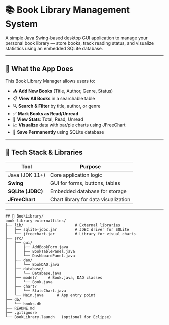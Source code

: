 # 📚 Book Library Management System

A simple Java Swing-based desktop GUI application to manage your personal book library — store books, track reading status, and visualize statistics using an embedded SQLite database.

---

## 🚀 What the App Does

This Book Library Manager allows users to:

- 📥 **Add New Books** (Title, Author, Genre, Status)
- 📋 **View All Books** in a searchable table
- 🔍 **Search & Filter** by title, author, or genre
- ✅ **Mark Books as Read/Unread**
- 🧮 **View Stats**: Total, Read, Unread
- 📈 **Visualize** data with bar/pie charts using JFreeChart
- 💾 **Save Permanently** using SQLite database

---

## 🧰 Tech Stack & Libraries

| Tool          | Purpose                            |
|---------------|------------------------------------|
| Java (JDK 11+) | Core application logic             |
| **Swing**     | GUI for forms, buttons, tables     |
| **SQLite (JDBC)** | Embedded database for storage  |
| **JFreeChart**| Chart library for data visualization |

---
```
## 📁 BookLibrary/
book-library-externalfiles/
├── lib/                       # External libraries
│   ├── sqlite-jdbc.jar        # JDBC driver for SQLite
│   └── jfreechart.jar         # Library for visual charts
├── src/
│   ├── gui/
│   │   ├── AddBookForm.java
│   │   ├── BookTablePanel.java
│   │   └── DashboardPanel.java
│   ├── dao/
│   │   └── BookDAO.java
│   ├── database/
│   │   └── Database.java
│   ├── model/     # Book.java, DAO classes
│   │   └── Book.java
│   ├── chart/
│   │   └── StatsChart.java
│   └── Main.java      # App entry point
├── db/
│   └── books.db
├── README.md
├── .gitignore
└── BookLibrary.launch   (optional for Eclipse)
```
